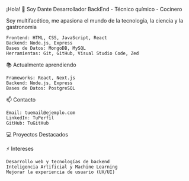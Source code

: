 ¡Hola! 👋 Soy Dante
Desarrollador BackEnd - Técnico químico - Cocinero

Soy multifacético, me apasiona el mundo de la tecnología, la ciencia y la gastronomia

    Frontend: HTML, CSS, JavaScript, React
    Backend: Node.js, Express
    Bases de Datos: MongoDB, MySQL
    Herramientas: Git, GitHub, Visual Studio Code, Zed

📚 Actualmente aprendiendo

    Frameworks: React, Next.js
    Backend: Node.js, Express
    Bases de Datos: PostgreSQL

📫 Contacto

    Email: tuemail@ejemplo.com
    LinkedIn: TuPerfil
    GitHub: TuGitHub

💻 Proyectos Destacados



⚡ Intereses

    Desarrollo web y tecnologías de backend
    Inteligencia Artificial y Machine Learning
    Mejorar la experiencia de usuario (UX/UI)
